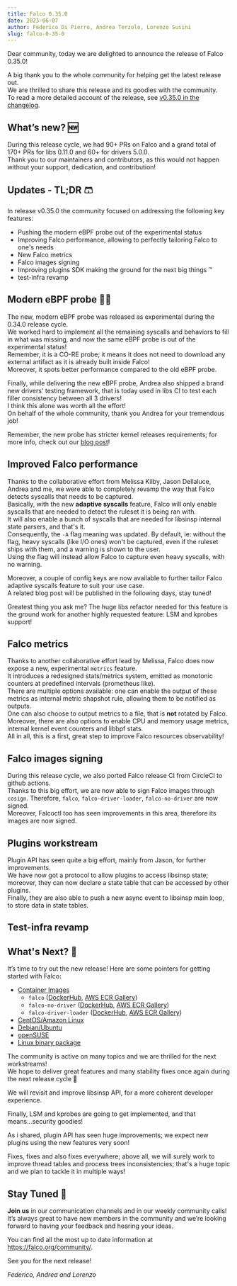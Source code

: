 ```yaml
---
title: Falco 0.35.0
date: 2023-06-07
author: Federico Di Pierro, Andrea Terzolo, Lorenzo Susini
slug: falco-0-35-0
---
```


Dear community, today we are delighted to announce the release of Falco 0.35.0!

A big thank you to the whole community for helping get the latest release out.  
We are thrilled to share this release and its goodies with the community.  
To read a more detailed account of the release, see [v0.35.0 in the changelog](https://github.com/falcosecurity/falco/blob/master/CHANGELOG.md#v0350).

## What’s new? 🆕
During this release cycle, we had 90+ PRs on Falco and a grand total of 170+ PRs for libs 0.11.0 and 60+ for drivers 5.0.0.  
Thank you to our maintainers and contributors, as this would not happen without your support, dedication, and contribution!

## Updates - TL;DR 🩳
In release v0.35.0 the community focused on addressing the following key features: 
- Pushing the modern eBPF probe out of the experimental status
- Improving Falco performance, allowing to perfectly tailoring Falco to one's needs
- New Falco metrics
- Falco images signing
- Improving plugins SDK making the ground for the next big things :tm:
- test-infra revamp

## Modern eBPF probe 👨‍🚀
The new, modern eBPF probe was released as experimental during the 0.34.0 release cycle.  
We worked hard to implement all the remaining syscalls and behaviors to fill in what was missing, and now the same eBPF probe is out of the experimental status!  
Remember, it is a CO-RE probe; it means it does not need to download any external artifact as it is already built inside Falco!  
Moreover, it spots better performance compared to the old eBPF probe.  

Finally, while delivering the new eBPF probe, Andrea also shipped a brand new drivers' testing framework, that is today used in libs CI to test each filler consistency between all 3 drivers!  
I think this alone was worth all the effort!  
On behalf of the whole community, thank you Andrea for your tremendous job!  

Remember, the new probe has stricter kernel releases requirements; for more info, check out our [blog post](https://falco.org/blog/falco-modern-bpf/)!

## Improved Falco performance
Thanks to the collaborative effort from Melissa Kilby, Jason Dellaluce, Andrea and me, we were able to completely revamp the way that Falco detects syscalls that needs to be captured.  
Basically, with the new **adaptive syscalls** feature, Falco will only enable syscalls that are needed to detect the ruleset it is being ran with.  
It will also enable a bunch of syscalls that are needed for libsinsp internal state parsers, and that's it.  
Consequently, the `-A` flag meaning was updated. By default, ie: without the flag, heavy syscalls (like I/O ones) won't be captured, even if the ruleset ships with them, and a warning is shown to the user.  
Using the flag will instead allow Falco to capture even heavy syscalls, with no warning.

Moreover, a couple of config keys are now available to further tailor Falco adaptive syscalls feature to suit your use case.  
A related blog post will be published in the following days, stay tuned!  

Greatest thing you ask me? The huge libs refactor needed for this feature is the ground work for another highly requested feature: LSM and kprobes support!  

## Falco metrics
Thanks to another collaborative effort lead by Melissa, Falco does now expose a new, experimental `metrics` feature.  
It introduces a redesigned stats/metrics system, emitted as monotonic counters at predefined intervals (prometheus like).  
There are multiple options available: one can enable the output of these metrics as internal metric shapshot rule, allowing them to be notified as outputs.  
One can also choose to output metrics to a file, that is **not** rotated by Falco.  
Moreover, there are also options to enable CPU and memory usage metrics, internal kernel event counters and libbpf stats.  
All in all, this is a first, great step to improve Falco resources observability!  

## Falco images signing
During this release cycle, we also ported Falco release CI from CircleCI to github actions.  
Thanks to this big effort, we are now able to sign Falco images through `cosign`. Therefore, `falco`, `falco-driver-loader`, `falco-no-driver` are now signed.  
Moreover, Falcoctl too has seen improvements in this area, therefore its images are now signed.  

## Plugins workstream
Plugin API has seen quite a big effort, mainly from Jason, for further improvements.  
We have now got a protocol to allow plugins to access libsinsp state; moreover, they can now declare a state table that can be accessed by other plugins.  
Finally, they are also able to push a new async event to libsinsp main loop, to store data in state tables.  

## Test-infra revamp


## What's Next? 🔮

It’s time to try out the new release! Here are some pointers for getting started with Falco:

* [Container Images](/docs/getting-started/running/#docker)
  * `falco` ([DockerHub](https://hub.docker.com/r/falcosecurity/falco), [AWS ECR Gallery](https://gallery.ecr.aws/falcosecurity/falco))
  * `falco-no-driver` ([DockerHub](https://hub.docker.com/r/falcosecurity/falco-no-driver), [AWS ECR Gallery](https://gallery.ecr.aws/falcosecurity/falco-no-driver))
  * `falco-driver-loader` ([DockerHub](https://hub.docker.com/r/falcosecurity/falco-driver-loader), [AWS ECR Gallery](https://gallery.ecr.aws/falcosecurity/falco-driver-loader))
* [CentOS/Amazon Linux](/docs/getting-started/installation/#centos-rhel)
* [Debian/Ubuntu](/docs/getting-started/installation/#debian)
* [openSUSE](/docs/getting-started/installation/#suse)
* [Linux binary package](/docs/getting-started/installation/#linux-binary)

The community is active on many topics and we are thrilled for the next workstreams!  
We hope to deliver great features and many stability fixes once again during the next release cycle :rocket:

We will revisit and improve libsinsp API, for a more coherent developer experience.

Finally, LSM and kprobes are going to get implemented, and that means...security goodies!

As i shared, plugin API has seen huge improvements; we expect new plugins using the new features very soon!

Fixes, fixes and also fixes everywhere; above all, we will surely work to improve thread tables and process trees inconsistencies; that's a huge topic and we plan to tackle it in multiple ways!  

## Stay Tuned 🤗

**Join us** in our communication channels and in our weekly community calls! It’s always great to have new members in the community and we’re looking forward to having your feedback and hearing your ideas.

You can find all the most up to date information at https://falco.org/community/.

See you for the next release!  

_Federico, Andrea and Lorenzo_
